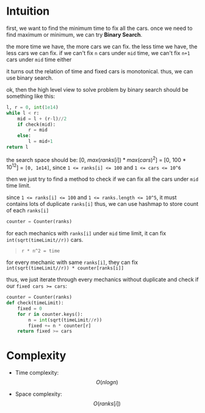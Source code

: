 # Intuition

first, we want to find the minimum time to fix all the cars.
once we need to find maximum or minimum, we can try **Binary Search**.

the more time we have, the more cars we can fix.
the less time we have, the less cars we can fix.
if we can't fix `n` cars under `mid` time, we can't fix `n+1` cars under `mid` time either

it turns out the relation of time and fixed cars is monotonical.
thus, we can use binary search.

ok, then the high level view to solve problem by binary search should be something like this:

```py
l, r = 0, int(1e14)
while l < r:
    mid = l + (r-l)//2
    if check(mid):
        r = mid
    else:
        l = mid+1
return l
```

the search space should be:
[0, $max(ranks[i]) * max(cars)^2$] = [0, 100 * $10^{12}$] = `[0, 1e14]`,
since `1 <= ranks[i] <= 100` and `1 <= cars <= 10^6`

then we just try to find a method to check if we can fix all the cars under `mid` time limit.

since `1 <= ranks[i] <= 100` and `1 <= ranks.length <= 10^5`, it must contains lots of duplicate `ranks[i]`
thus, we can use hashmap to store count of each `ranks[i]`
```py
counter = Counter(ranks)
```

for each mechanics with `ranks[i]` under `mid` time limit, it can fix `int(sqrt(timeLimit//r))` cars.
>`r * n^2 = time`

for every mechanic with same `ranks[i]`, they can fix `int(sqrt(timeLimit//r)) * counter[ranks[i]]`

thus, we just iterate through every mechanics without duplicate and check if our `fixed cars >= cars`:

```py
counter = Counter(ranks)
def check(timeLimit):
    fixed = 0
    for r in counter.keys():
        n = int(sqrt(timeLimit//r))
        fixed += n * counter[r]
    return fixed >= cars
```

# Complexity
- Time complexity:
$$O(nlogn)$$

- Space complexity:
$$O(ranks[i])$$
